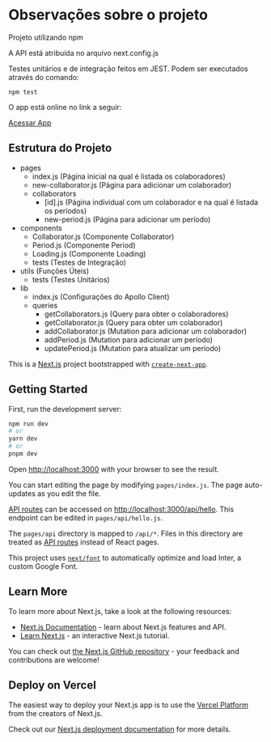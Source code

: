 # Observações sobre o projeto

Projeto utilizando npm

A API está atribuída no arquivo next.config.js

Testes unitários e de integração feitos em JEST. Podem ser executados através do comando:

```
npm test
```

O app está online no link a seguir:

[Acessar App](https://teste-ferias-wm-1baa253b1825.herokuapp.com)

## Estrutura do Projeto

- pages
    - index.js (Página inicial na qual é listada os colaboradores)
    - new-collaborator.js (Página para adicionar um colaborador)
    - collaborators
        - [id].js (Página individual com um colaborador e na qual é listada os períodos)
        - new-period.js (Página para adicionar um período)
- components
    - Collaborator.js (Componente Collaborator)
    - Period.js (Componente Period)
    - Loading.js (Componente Loading)
    - tests (Testes de Integração)
- utils (Funções Úteis)
    - tests (Testes Unitários)
- lib
    - index.js (Configurações do Apollo Client)
    - queries
        - getCollaborators.js (Query para obter o colaboradores)
        - getCollaborator.js (Query para obter um colaborador)
        - addCollaborator.js (Mutation para adicionar um colaborador)
        - addPeriod.js (Mutation para adicionar um período)
        - updatePeriod.js (Mutation para atualizar um período)

This is a [Next.js](https://nextjs.org/) project bootstrapped with [`create-next-app`](https://github.com/vercel/next.js/tree/canary/packages/create-next-app).

## Getting Started

First, run the development server:

```bash
npm run dev
# or
yarn dev
# or
pnpm dev
```

Open [http://localhost:3000](http://localhost:3000) with your browser to see the result.

You can start editing the page by modifying `pages/index.js`. The page auto-updates as you edit the file.

[API routes](https://nextjs.org/docs/api-routes/introduction) can be accessed on [http://localhost:3000/api/hello](http://localhost:3000/api/hello). This endpoint can be edited in `pages/api/hello.js`.

The `pages/api` directory is mapped to `/api/*`. Files in this directory are treated as [API routes](https://nextjs.org/docs/api-routes/introduction) instead of React pages.

This project uses [`next/font`](https://nextjs.org/docs/basic-features/font-optimization) to automatically optimize and load Inter, a custom Google Font.

## Learn More

To learn more about Next.js, take a look at the following resources:

- [Next.js Documentation](https://nextjs.org/docs) - learn about Next.js features and API.
- [Learn Next.js](https://nextjs.org/learn) - an interactive Next.js tutorial.

You can check out [the Next.js GitHub repository](https://github.com/vercel/next.js/) - your feedback and contributions are welcome!

## Deploy on Vercel

The easiest way to deploy your Next.js app is to use the [Vercel Platform](https://vercel.com/new?utm_medium=default-template&filter=next.js&utm_source=create-next-app&utm_campaign=create-next-app-readme) from the creators of Next.js.

Check out our [Next.js deployment documentation](https://nextjs.org/docs/deployment) for more details.
